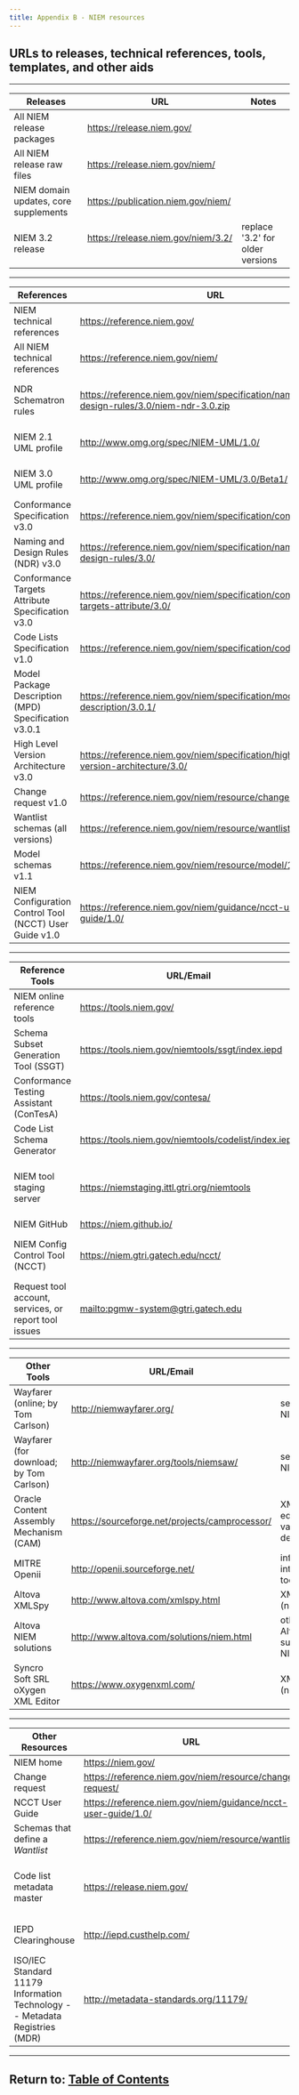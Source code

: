 ```yaml
---
title: Appendix B - NIEM resources
---
```


## URLs to releases, technical references, tools, templates, and other aids

----

**Releases** | **URL** | **Notes** 
------------ | ------- | --------- 
All NIEM release packages                   | <https://release.niem.gov/>                | 
All NIEM release raw files                  | <https://release.niem.gov/niem/>           | 
NIEM domain updates, core supplements &nbsp;| <https://publication.niem.gov/niem/>       | 
NIEM 3.2 release                            | <https://release.niem.gov/niem/3.2/> &nbsp;| replace '3.2' for older versions

----

**References** | **URL** | **Notes** 
-------------- | ------- | --------- 
NIEM technical references            | <https://reference.niem.gov/>                 | latest versions 
All NIEM technical references &nbsp; | <https://reference.niem.gov/niem/>            | includes legacy versions 
NDR Schematron rules | <https://reference.niem.gov/niem/specification/naming-and-design-rules/3.0/niem-ndr-3.0.zip> | use w/ oXygen or XMLSpy |
NIEM 2.1 UML profile                 | <http://www.omg.org/spec/NIEM-UML/1.0/>       | for NIEM 2.1 only 
NIEM 3.0 UML profile                 | <http://www.omg.org/spec/NIEM-UML/3.0/Beta1/> | NIEM 3.0, 3.1, 3.2
Conformance Specification v3.0       | <https://reference.niem.gov/niem/specification/conformance/3.0/>                     |
Naming and Design Rules (NDR) v3.0   | <https://reference.niem.gov/niem/specification/naming-and-design-rules/3.0/>         |
Conformance Targets Attribute Specification v3.0     | <https://reference.niem.gov/niem/specification/conformance-targets-attribute/3.0/> |
Code Lists Specification v1.0        | <https://reference.niem.gov/niem/specification/code-lists/>                          |
Model Package Description (MPD) Specification v3.0.1 | <https://reference.niem.gov/niem/specification/model-package-description/3.0.1/>   |
High Level Version Architecture v3.0 | <https://reference.niem.gov/niem/specification/high-level-version-architecture/3.0/> |
Change request v1.0                  | <https://reference.niem.gov/niem/resource/change-request/>                           |
Wantlist schemas (all versions)      | <https://reference.niem.gov/niem/resource/wantlist/>                                 |
Model schemas v1.1                   | <https://reference.niem.gov/niem/resource/model/1.1/>                                |
NIEM Configuration Control Tool (NCCT) User Guide v1.0 | <https://reference.niem.gov/niem/guidance/ncct-user-guide/1.0/>    |

----

**Reference Tools** | **URL/Email** | **Notes**
------------------- | ------------- | ---------
NIEM online reference tools                | <https://tools.niem.gov/>                              |
Schema Subset Generation Tool (SSGT) &nbsp;| <https://tools.niem.gov/niemtools/ssgt/index.iepd>     | services available: search, subset
Conformance Testing Assistant (ConTesA)    | <https://tools.niem.gov/contesa/>                      |
Code List Schema Generator                 | <https://tools.niem.gov/niemtools/codelist/index.iepd> | service available
NIEM tool staging server                   | <https://niemstaging.ittl.gtri.org/niemtools> | only available in beta stage of release cycles
NIEM GitHub                                | <https://niem.github.io/>                              | 
NIEM Config Control Tool (NCCT)            | <https://niem.gtri.gatech.edu/ncct/>                   | used by NIEM governance (not public)
Request tool account, services, or report tool issues | <mailto:pgmw-system@gtri.gatech.edu>        |

----

**Other Tools** | **URL/Email** | **Notes**
--------------- | ------------- | ---------
Wayfarer (online; by Tom Carlson)       | <http://niemwayfarer.org/>                       | search NIEM
Wayfarer (for download; by Tom Carlson) | <http://niemwayfarer.org/tools/niemsaw/>         | search NIEM
Oracle Content Assembly Mechanism (CAM) | <https://sourceforge.net/projects/camprocessor/> | XML editor, validator, designer
MITRE Openii                            | <http://openii.sourceforge.net/>                 | information integration tool suite
Altova XMLSpy                           | <http://www.altova.com/xmlspy.html>              | XML editor (not free)
Altova NIEM solutions                   | <http://www.altova.com/solutions/niem.html>      | other Altova support for NIEM
Syncro Soft SRL oXygen XML Editor       | <https://www.oxygenxml.com/>                     | XML editor (not free)

----

**Other Resources** | **URL** | **Notes**
------------------- | ------- | ---------
NIEM home                              | <https://niem.gov/>                                             |
Change request                         | <https://reference.niem.gov/niem/resource/change-request/>      |
NCCT User Guide                        | <https://reference.niem.gov/niem/guidance/ncct-user-guide/1.0/> |
Schemas that define a _Wantlist_ &nbsp;| <https://reference.niem.gov/niem/resource/wantlist/>            |
Code list metadata master              | <https://release.niem.gov/> | now in each release package 3.0+
IEPD Clearinghouse                     | <http://iepd.custhelp.com/> | mostly older IEPDs
ISO/IEC Standard 11179 Information Technology -- Metadata Registries (MDR) | <http://metadata-standards.org/11179/> | guidance for names and definitions

----

## Return to:  [Table of Contents](./index)

